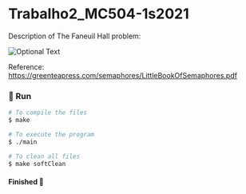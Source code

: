 # Trabalho2_MC504-1s2021

Description of The Faneuil Hall problem:

![Optional Text](../master/The%20Faneuil%20Hall%20problem.png)

Reference: https://greenteapress.com/semaphores/LittleBookOfSemaphores.pdf

### 🎲 Run

```bash
# To compile the files 
$ make 

# To execute the program
$ ./main

# To clean all files
$ make softClean
```
<h4 align="left"> 
    Finished 🚀 
</h4>

